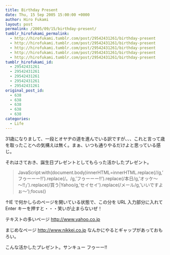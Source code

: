 ```yaml
---
title: Birthday Present
date: Thu, 15 Sep 2005 15:00:00 +0000
author: Hiro Fukami
layout: post
permalink: /2005/09/15/birthday-present/
tumblr_hirofukami_permalink:
  - http://hirofukami.tumblr.com/post/29542431261/birthday-present
  - http://hirofukami.tumblr.com/post/29542431261/birthday-present
  - http://hirofukami.tumblr.com/post/29542431261/birthday-present
  - http://hirofukami.tumblr.com/post/29542431261/birthday-present
  - http://hirofukami.tumblr.com/post/29542431261/birthday-present
tumblr_hirofukami_id:
  - 29542431261
  - 29542431261
  - 29542431261
  - 29542431261
  - 29542431261
original_post_id:
  - 638
  - 638
  - 638
  - 638
  - 638
categories:
  - Life
---
```

<div class="section">
  <p>
    31歳になりまして、一段とオヤヂの道を進んでいる訳ですが、、、これと言って歳を取ったことへの気構えは無く。まぁ、いつも通りやるだけよと思っている感じ。
  </p>
  
  <p>
    それはさておき、誕生日プレゼントとしてもらった活かしたプレゼント。
  </p>
  
  <blockquote>
    <p>
      JavaScript:with(document.body)innerHTML=innerHTML.replace(/</(a|A)>/g,&#8217;フゥーーー!!&#8217;).replace(/。/g,&#8217;フゥーーー!!&#8217;).replace(/本日/g,&#8217;オッケ～～!!」&#8217;).replace(/買う|Yahoo/g,&#8217;セイセイ&#8217;).replace(/メール/g,&#8217;いいですよぉ～&#8217;);focus()
    </p>
  </blockquote>
  
  <p>
    ↑IE で何かしらのページを開いている状態で、この分を URL 入力部分に入れて Enter キーを押すと・・・笑いが止まらないぜ！
  </p>
  
  <p>
    テキストの多いページ <a href="http://www.yahoo.co.jp" target="_blank"><a href="http://www.yahoo.co.jp" target="_blank">http://www.yahoo.co.jp</a></a>
  </p>
  
  <p>
    まじめなページ <a href="http://www.nikkei.co.jp" target="_blank"><a href="http://www.nikkei.co.jp" target="_blank">http://www.nikkei.co.jp</a></a> なんかにやるとギャップがあっておもろい。
  </p>
  
  <p>
    こんな活かしたプレゼント。サンキュー フゥーー!!
  </p>
</div>